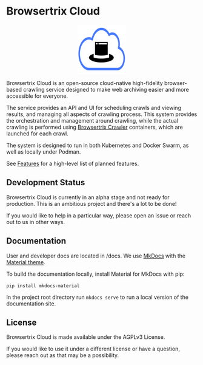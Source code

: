 # Browsertrix Cloud

<p align="center"><img src="/frontend/assets/btrix-cloud.svg" width="128" height="128"></p>

Browsertrix Cloud is an open-source cloud-native high-fidelity browser-based crawling service designed
to make web archiving easier and more accessible for everyone.

The service provides an API and UI for scheduling crawls and viewing results,
and managing all aspects of crawling process. This system provides the orchestration and management around crawling,
while the actual crawling is performed using
[Browsertrix Crawler](https://github.com/webrecorder/browsertrix-crawler) containers, which are launched for each crawl.

The system is designed to run in both Kubernetes and Docker Swarm, as well as locally under Podman.

See [Features](https://browsertrix.cloud/features) for a high-level list of planned features.


## Development Status

Browsertrix Cloud is currently in an alpha stage and not ready for production. This is an ambitious project and there's a lot to be done!

If you would like to help in a particular way, please open an issue or reach out to us in other ways.

## Documentation

User and developer docs are located in /docs. We use [MkDocs](https://squidfunk.github.io/mkdocs-material/) with the [Material theme](https://squidfunk.github.io/mkdocs-material/).

To build the documentation locally, install Material for MkDocs with pip:

```shell
pip install mkdocs-material
```

In the project root directory run `mkdocs serve` to run a local version of the documentation site.

## License

Browsertrix Cloud is made available under the AGPLv3 License.

If you would like to use it under a different license or have a question, please reach out as that may be a possibility.
